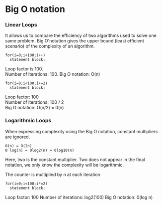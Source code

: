 # Big O notation

### Linear Loops

It allows us to compare the efficiency of two algorithms used to solve one same problem.
Big O'notation gives the upper bound (least efficient scenario) of the complexity of an algorithm.

    for(i=0;i<100;i++)
      statement block;

Loop factor is 100.  
Number of iterations: 100.
Big O notation: O(n)

    for(i=0;i<100;i+=2)
      statement block;

Loop factor: 100  
Number of iterations: 100 / 2  
Big O notation: O(n/2) = 0(n)

### Logarithmic Loops


When expressing complexity using the Big O notation, constant multipliers are ignored.

    O(n) = O(2n) 
    0 log(n) = 0log2(n) = 0log10(n)

Here, two is the constant multiplier.
Two does not appear in the final notation, we only know the complexity will be logarithmic.

The counter is multiplied by n at each iteration

    for(i=0;i<100;i*=2)
      statement block;

Loop factor: 100
Number of iterations: log2(100)
Big O notation: 0(log n)
